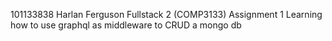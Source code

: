 101133838 Harlan Ferguson
Fullstack 2 (COMP3133) Assignment 1
Learning how to use graphql as middleware to CRUD a mongo db 
